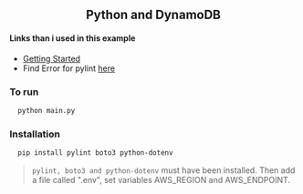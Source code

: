 <h2 align="center"> Python and DynamoDB </h2>

#### Links than i used in this example
* [Getting Started](https://docs.aws.amazon.com/es_es/amazondynamodb/latest/developerguide/GettingStarted.Python.html)
* Find Error for pylint [here](https://vald-phoenix.github.io/pylint-errors/)

### To run
```bash
  python main.py
```

### Installation
```bash
  pip install pylint boto3 python-dotenv
```
> `pylint, boto3 and python-dotenv` must have been installed. Then add a file called ".env", set variables AWS_REGION and AWS_ENDPOINT.

